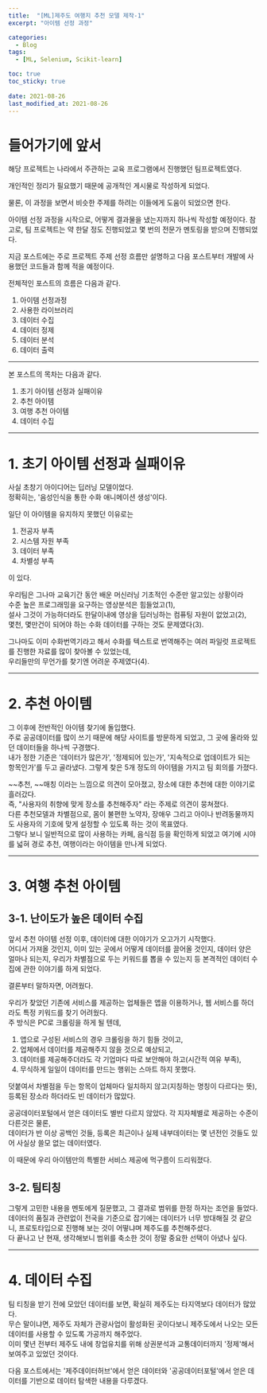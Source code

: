 ```yaml
---
title:  "[ML]제주도 여행지 추천 모델 제작-1"
excerpt: "아이템 선정 과정"

categories:
  - Blog
tags:
  - [ML, Selenium, Scikit-learn]

toc: true
toc_sticky: true
 
date: 2021-08-26
last_modified_at: 2021-08-26
---
```


# 들어가기에 앞서

해당 프로젝트는 나라에서 주관하는 교육 프로그램에서 진행했던 팀프로젝트였다.

개인적인 정리가 필요했기 때문에 공개적인 게시물로 작성하게 되었다.

물론, 이 과정을 보면서 비슷한 주제를 하려는 이들에게 도움이 되었으면 한다.

아이템 선정 과정을 시작으로, 어떻게 결과물을 냈는지까지 하나씩 작성할 예정이다.
참고로, 팀 프로젝트는 약 한달 정도 진행되었고 몇 번의 전문가 멘토링을 받으며 진행되었다.

지금 포스트에는 주로 프로젝트 주제 선정 흐름만 설명하고 다음 포스트부터 개발에 사용했던 코드들과 함께 적을 예정이다.

전체적인 포스트의 흐름은 다음과 같다.
1. 아이템 선정과정
2. 사용한 라이브러리
3. 데이터 수집
4. 데이터 정제
5. 데이터 분석
6. 데이터 출력

---

본 포스트의 목차는 다음과 같다.
1. 초기 아이템 선정과 실패이유
2. 추천 아이템
3. 여행 추천 아이템
4. 데이터 수집

---

# 1. 초기 아이템 선정과 실패이유

사실 초창기 아이디어는 딥러닝 모델이었다.   
정확히는, '음성인식을 통한 수화 애니메이션 생성'이다.

일단 이 아이템을 유지하지 못했던 이유로는
1. 전공자 부족
2. 시스템 자원 부족
3. 데이터 부족
4. 차별성 부족

이 있다.

우리팀은 그나마 교육기간 동안 배운 머신러닝 기초적인 수준만 알고있는 상황이라   
수준 높은 프로그래밍을 요구하는 영상분석은 힘들었고(1),   
설사 그것이 가능하더라도 한달이내에 영상을 딥러닝하는 컴퓨팅 자원이 없었고(2),   
몇천, 몇만건이 되어야 하는 수화 데이터를 구하는 것도 문제였다(3).

그나마도 이미 수화번역기라고 해서 수화를 텍스트로 번역해주는 여러 파일럿 프로젝트를 진행한 자료를 많이 찾아볼 수 있었는데,   
우리들만의 무언가를 찾기엔 어려운 주제였다(4).

---

# 2. 추천 아이템

그 이후에 전반적인 아이템 찾기에 돌입했다.   
주로 공공데이터를 많이 쓰기 때문에 해당 사이트를 방문하게 되었고, 그 곳에 올라와 있던 데이터들을 하나씩 구경했다.   
내가 정한 기준은 '데이터가 많은가', '정제되어 있는가', '지속적으로 업데이트가 되는 항목인가'를 두고 골라냈다.
그렇게 찾은 5개 정도의 아이템을 가지고 팀 회의를 가졌다.

~~추천, ~~매칭 이라는 느낌으로 의견이 모아졌고, 장소에 대한 추천에 대한 이야기로 흘러갔다.   
즉, "사용자의 취향에 맞게 장소를 추천해주자" 라는 주제로 의견이 뭉쳐졌다.   
다른 추천모델과 차별점으로, 몸이 불편한 노약자, 장애우 그리고 아이나 반려동물까지도 사용자의 기호에 맞게 설정할 수 있도록 하는 것이 목표였다.   
그렇다 보니 일반적으로 많이 사용하는 카페, 음식점 등을 확인하게 되었고 여기에 시야를 넓혀 경로 추천, 여행이라는 아이템을 만나게 되었다.

---

# 3. 여행 추천 아이템
## 3-1. 난이도가 높은 데이터 수집
앞서 추천 아이템 선정 이후, 데이터에 대한 이야기가 오고가기 시작했다.   
어디서 가져올 것인지, 이미 있는 곳에서 어떻게 데이터를 끌어올 것인지, 데이터 양은 얼마나 되는지, 우리가 차별점으로 두는 키워드를 뽑을 수 있는지 등 본격적인 데이터 수집에 관한 이야기를 하게 되었다.

결론부터 말하자면, 어려웠다.

우리가 찾았던 기존에 서비스를 제공하는 업체들은 앱을 이용하거나, 웹 서비스를 하더라도 특정 키워드를 찾기 어려웠다.   
주 방식은 PC로 크롤링을 하게 될 텐데,
1. 앱으로 구성된 서비스의 경우 크롤링을 하기 힘들 것이고,
2. 업체에서 데이터를 제공해주지 않을 것으로 예상되고,
3. 데이터를 제공해주더라도 각 기업마다 따로 보안해야 하고(시간적 여유 부족),
4. 무식하게 일일이 데이터를 만드는 행위는 스마트 하지 못했다.

덧붙여서 차별점을 두는 항목이 업체마다 일치하지 않고(지칭하는 명칭이 다르다는 뜻), 등록된 장소라 하더라도 빈 데이터가 많았다.

공공데이터포털에서 얻은 데이터도 별반 다르지 않았다. 각 지자체별로 제공하는 수준이 다른것은 물론,   
데이터가 반 이상 공백인 것들, 등록은 최근이나 실제 내부데이터는 몇 년전인 것들도 있어 사실상 쓸모 없는 데이터였다.

이 때문에 우리 아이템만의 특별한 서비스 제공에 먹구름이 드리워졌다.
## 3-2. 팀티칭
그렇게 고민한 내용을 멘토에게 질문했고, 그 결과로 범위를 한정 하자는 조언을 들었다.   
데이터의 품질과 관련없이 전국을 기준으로 잡기에는 데이터가 너무 방대해질 것 같으니, 프로토타입으로 진행해 보는 것이 어떻냐며 제주도를 추천해주셨다.   
다 끝나고 난 현재, 생각해보니 범위를 축소한 것이 정말 중요한 선택이 아녔나 싶다.

---
# 4. 데이터 수집
팀 티칭을 받기 전에 모았던 데이터를 보면, 확실히 제주도는 타지역보다 데이터가 많았다.   
무슨 말이냐면, 제주도 자체가 관광사업이 활성화된 곳이다보니 제주도에서 나오는 모든 데이터를 사용할 수 있도록 가공까지 해주었다.   
이미 몇년 전부터 제주도 내에 창업유치를 위해 상권분석과 교통데이터까지 '정제'해서 보여주고 있었던 것이다.

다음 포스트에서는 '제주데이터허브'에서 얻은 데이터와 '공공데이터포털'에서 얻은 데이터를 기반으로 데이터 탐색한 내용을 다루겠다.